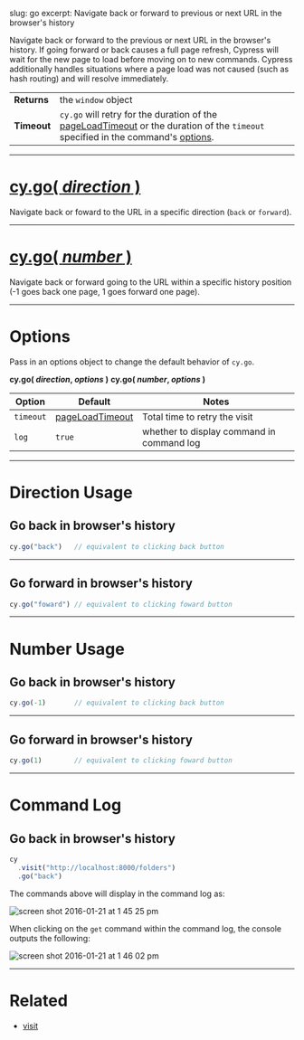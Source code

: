 slug: go
excerpt: Navigate back or forward to previous or next URL in the browser's history

Navigate back or forward to the previous or next URL in the browser's history. If going forward or back causes a full page refresh, Cypress will wait for the new page to load before moving on to new commands. Cypress additionally handles situations where a page load was not caused (such as hash routing) and will resolve immediately.

| | |
|--- | --- |
| **Returns** | the `window` object |
| **Timeout** | `cy.go` will retry for the duration of the [pageLoadTimeout](https://on.cypress.io/guides/configuration#section-timeouts) or the duration of the `timeout` specified in the command's [options](#section-options).  |

***

# [cy.go( *direction* )](#section-direction-usage)

Navigate back or foward to the URL in a specific direction (`back` or `forward`).

***

# [cy.go( *number* )](#section-number-usage)

Navigate back or forward going to the URL within a specific history position (-1 goes back one page, 1 goes forward one page).

***

# Options

Pass in an options object to change the default behavior of `cy.go`.

**cy.go( *direction*, *options* )**
**cy.go( *number*, *options* )**

Option | Default | Notes
--- | --- | ---
`timeout`      | [pageLoadTimeout](https://on.cypress.io/guides/configuration#section-timeouts) | Total time to retry the visit
`log` | `true` | whether to display command in command log

***

# Direction Usage

## Go back in browser's history

```javascript
cy.go("back")   // equivalent to clicking back button
```

***


## Go forward in browser's history

```javascript
cy.go("foward") // equivalent to clicking foward button
```

***

# Number Usage

## Go back in browser's history

```javascript
cy.go(-1)       // equivalent to clicking back button
```

***

## Go forward in browser's history

```javascript
cy.go(1)        // equivalent to clicking foward button
```

***

# Command Log

## Go back in browser's history

```javascript
cy
  .visit("http://localhost:8000/folders")
  .go("back")
```

The commands above will display in the command log as:

![screen shot 2016-01-21 at 1 45 25 pm](https://cloud.githubusercontent.com/assets/1271364/12491029/c33087f0-c046-11e5-8475-4e6c35296085.png)

When clicking on the `get` command within the command log, the console outputs the following:

![screen shot 2016-01-21 at 1 46 02 pm](https://cloud.githubusercontent.com/assets/1271364/12491359/b22e569c-c048-11e5-8ec3-f46217a19fc1.png)

***

# Related

- [visit](https://on.cypress.io/api/visit)